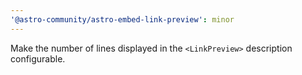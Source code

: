 ```yaml
---
'@astro-community/astro-embed-link-preview': minor
---
```


Make the number of lines displayed in the `<LinkPreview>` description configurable.
